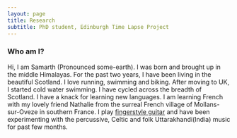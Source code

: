 ```yaml
---
layout: page
title: Research
subtitle: PhD student, Edinburgh Time Lapse Project
---
```


### Who am I?

Hi, I am Samarth (Pronounced some-earth). I was born and brought up in the middle Himalayas. For the past two years, I have been living in the beautiful Scotland. I love running, swimming and biking. After moving to UK, I started cold water swimming. I have cycled across the breadth of Scotland. I have a knack for learning new languages. I am learning French with my lovely friend Nathalie from the surreal French village of Mollans-sur-Oveze in southern France. 
I play [fingerstyle guitar](https://soundcloud.com/samarth-bachkheti) and have been experimenting with the percussive, Celtic and folk Uttarakhandi(India) music for past few months. 
